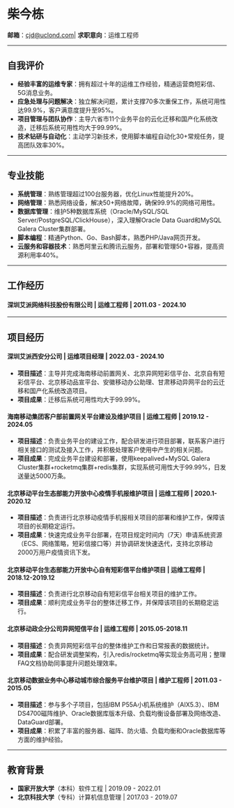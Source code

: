 # 柴今栋

**邮箱**：[cjd@uclond.com](mailto:cjd@uclond.com)| **求职意向**：运维工程师

------

## 自我评价

- **经验丰富的运维专家**：拥有超过十年的运维工作经验，精通运营商短彩信、5G消息业务。
- **应急处理与问题解决**：独立解决问题，累计支撑70多次重保工作，系统可用性达99.9%，客户满意度提升至95%。
- **项目管理与团队协作**：主导六省市11个业务平台的云化迁移和国产化系统改造，迁移后系统可用性均大于99.99%。
- **技术钻研与自动化**：主动学习新技术，使用脚本编程自动化30+常规任务，提高团队效率30%。

------

## 专业技能

- **系统管理**：熟练管理超过100台服务器，优化Linux性能提升20%。
- **网络管理**：熟悉网络设备，解决50+网络故障，确保99.9%的网络可用性。
- **数据库管理**：维护5种数据库系统（Oracle/MySQL/SQL Server/PostgreSQL/ClickHouse），深入理解Oracle Data Guard和MySQL Galera Cluster集群部署。
- **脚本编程**：精通Python、Go、Bash脚本，熟悉PHP/Java网页开发。
- **云服务和容器技术**：熟悉阿里云和腾讯云服务，部署和管理50+容器，提高资源利用率40%。

------

## 工作经历

#### 深圳艾派网络科技股份有限公司 | 运维工程师 | 2011.03 - 2024.10

------

## 项目经历

#### 深圳艾派西安分公司 | 运维项目经理 | 2022.03 - 2024.10

- **项目描述**：主导并完成海南移动前置网关、北京异网短彩信平台、北京自有短彩信平台、北京移动品宣平台、安徽移动办公助理、甘肃移动异网平台的云迁移和国产化系统改造项目。
- **项目成果**：迁移后系统可用性均大于99.99%。

#### 海南移动集团客户部前置网关平台建设及维护项目 | 运维工程师 | 2019.12 - 2024.05

- **项目描述**：负责业务平台的建设工作，配合研发进行项目部署，联系客户进行相关接口的测试及接入工作，并积极处理客户使用中产生的相关问题。
- **项目成果**：完成业务平台建设和部署，使用keepalived+MySQL Galera Cluster集群+rocketmq集群+redis集群，实现系统可用性大于99.99%，日发送量达5000万条。

#### 北京移动平台生态部能力开放中心疫情手机报维护项目 | 运维工程师 | 2020.1-2020.12

- **项目描述**：负责进行北京移动疫情手机报相关项目的部署和维护工作，保障该项目的长期稳定运行。
- **项目成果**：快速完成业务平台部署，在项目规定时间内（7天）申请系统资源（ECS、网络策略，短彩信接口等）并协调研发快速迭代，支持北京移动2000万用户疫情资讯下发。

#### 北京移动平台生态部能力开放中心自有短彩信平台维护项目 | 运维工程师 | 2018.12-2019.12

- **项目描述**：负责进行北京移动自有短彩信平台相关项目的维护工作。
- **项目成果**：顺利完成业务平台的整体迁移工作，并保障该项目的长期稳定运行。

#### 北京移动政企分公司异网短信平台 | 运维工程师 | 2015.05-2018.11

- **项目描述**：负责异网短彩信平台的整体维护工作和日常报表的数据统计。
- **项目成果**：配合研发调整架构，引入redis/rocketmq等实现业务高可用；整理FAQ文档协助同事提升问题处理效率。

#### 北京移动数据业务中心移动城市综合服务平台维护项目 | 维护工程师 | 2011.03 - 2015.05

- **项目描述**：参与多个子项目，包括IBM P55A小机系统维护（AIX5.3）、IBM DS4700磁阵维护、Oracle数据库版本升级、负载均衡设备部署及网络改造、DataGuard部署。
- **项目成果**：积累了丰富的服务器、磁阵、防火墙、负载均衡和Oracle数据库等方面的维护经验。

------

## 教育背景

- **国家开放大学**（本科）软件工程 | 2019.09 - 2022.01
- **北京科技大学**（专科）计算机信息管理 | 2017.03 - 2019.07
